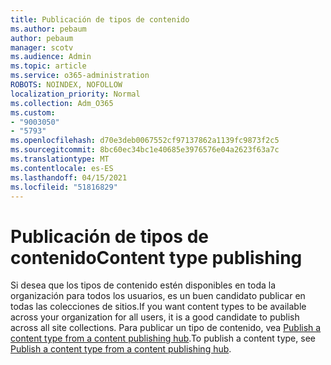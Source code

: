 ```yaml
---
title: Publicación de tipos de contenido
ms.author: pebaum
author: pebaum
manager: scotv
ms.audience: Admin
ms.topic: article
ms.service: o365-administration
ROBOTS: NOINDEX, NOFOLLOW
localization_priority: Normal
ms.collection: Adm_O365
ms.custom:
- "9003050"
- "5793"
ms.openlocfilehash: d70e3deb0067552cf97137862a1139fc9873f2c5
ms.sourcegitcommit: 8bc60ec34bc1e40685e3976576e04a2623f63a7c
ms.translationtype: MT
ms.contentlocale: es-ES
ms.lasthandoff: 04/15/2021
ms.locfileid: "51816829"
---
```

# <a name="content-type-publishing"></a><span data-ttu-id="9a025-102">Publicación de tipos de contenido</span><span class="sxs-lookup"><span data-stu-id="9a025-102">Content type publishing</span></span>

<span data-ttu-id="9a025-103">Si desea que los tipos de contenido estén disponibles en toda la organización para todos los usuarios, es un buen candidato publicar en todas las colecciones de sitios.</span><span class="sxs-lookup"><span data-stu-id="9a025-103">If you want content types to be available across your organization for all users, it is a good candidate to publish across all site collections.</span></span> <span data-ttu-id="9a025-104">Para publicar un tipo de contenido, vea [Publish a content type from a content publishing hub](https://support.office.com/article/publish-a-content-type-from-a-content-publishing-hub-58081155-118d-4e7a-9cc5-d43b5dbb7d02).</span><span class="sxs-lookup"><span data-stu-id="9a025-104">To publish a content type, see [Publish a content type from a content publishing hub](https://support.office.com/article/publish-a-content-type-from-a-content-publishing-hub-58081155-118d-4e7a-9cc5-d43b5dbb7d02).</span></span>